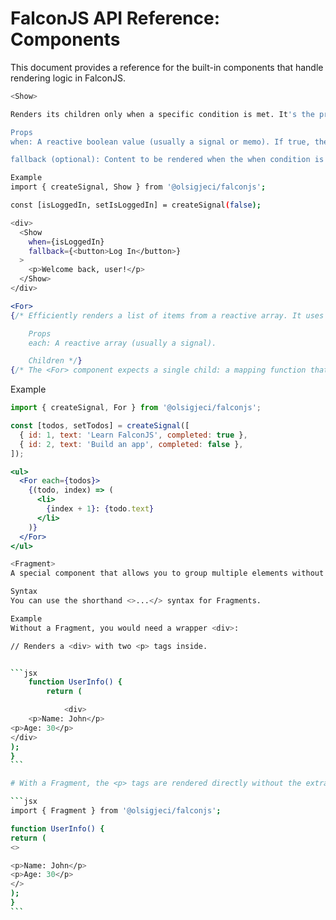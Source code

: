 # FalconJS API Reference: Components

This document provides a reference for the built-in components that handle rendering logic in FalconJS.

```bash
<Show>

Renders its children only when a specific condition is met. It's the primary way to handle conditional rendering.

Props
when: A reactive boolean value (usually a signal or memo). If true, the children are rendered.

fallback (optional): Content to be rendered when the when condition is false.
```

```bash
Example
import { createSignal, Show } from '@olsigjeci/falconjs';

const [isLoggedIn, setIsLoggedIn] = createSignal(false);

<div>
  <Show
    when={isLoggedIn}
    fallback={<button>Log In</button>}
  >
    <p>Welcome back, user!</p>
  </Show>
</div>
```

```jsx
<For>
{/* Efficiently renders a list of items from a reactive array. It uses keyed reconciliation to minimize DOM updates, making it highly performant for dynamic lists.

    Props
    each: A reactive array (usually a signal).

    Children */}
{/* The <For> component expects a single child: a mapping function that receives an item from the array and its index, and returns the content to be rendered for that item. */}
```

Example

```jsx
import { createSignal, For } from '@olsigjeci/falconjs';

const [todos, setTodos] = createSignal([
  { id: 1, text: 'Learn FalconJS', completed: true },
  { id: 2, text: 'Build an app', completed: false },
]);
```

```jsx
<ul>
  <For each={todos}>
    {(todo, index) => (
      <li>
        {index + 1}: {todo.text}
      </li>
    )}
  </For>
</ul>
```

````bash
<Fragment>
A special component that allows you to group multiple elements without adding an extra wrapper node to the DOM. This is useful for keeping your HTML output clean.

Syntax
You can use the shorthand <>...</> syntax for Fragments.

Example
Without a Fragment, you would need a wrapper <div>:

// Renders a <div> with two <p> tags inside.


```jsx
    function UserInfo() {
        return (

            <div>
    <p>Name: John</p>
<p>Age: 30</p>
</div>
);
}
```

# With a Fragment, the <p> tags are rendered directly without the extra <div>:

```jsx
import { Fragment } from '@olsigjeci/falconjs';

function UserInfo() {
return (
<>

<p>Name: John</p>
<p>Age: 30</p>
</>
);
}
```
````
